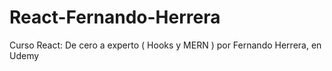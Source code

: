# React-Fernando-Herrera
Curso React: De cero a experto ( Hooks y MERN ) por Fernando Herrera, en Udemy
